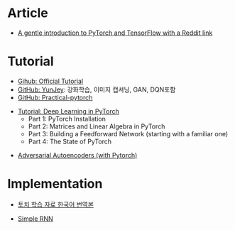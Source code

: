 # Article
- [A gentle introduction to PyTorch and TensorFlow with a Reddit link](https://theinformationageblog.wordpress.com/2017/03/06/a-gentle-introduction-to-pytorch-and-tensorflow-with-a-reddit-link/)


# Tutorial
- [Gihub: Official Tutorial](https://github.com/pytorch/tutorials)
- [GitHub: YunJey](https://github.com/yunjey/pytorch-tutorial): 강화학습, 이미지 캡셔닝, GAN, DQN포함
- [GitHub: Practical-pytorch](https://github.com/spro/practical-pytorch)
* [Tutorial: Deep Learning in PyTorch](http://iamtrask.github.io/2017/01/15/pytorch-tutorial/)
  - Part 1: PyTorch Installation
  - Part 2: Matrices and Linear Algebra in PyTorch
  - Part 3: Building a Feedforward Network (starting with a familiar one)
  - Part 4: The State of PyTorch

- [Adversarial Autoencoders (with Pytorch)](https://blog.paperspace.com/adversarial-autoencoders-with-pytorch/)

# Implementation

- [토치 학습 자료 한국어 번역본](https://github.com/jaewoosong/torch-tutorial-korean/)

- [Simple RNN](https://gist.github.com/keon/e39d3cbfd80daff498772951fb784f35)

